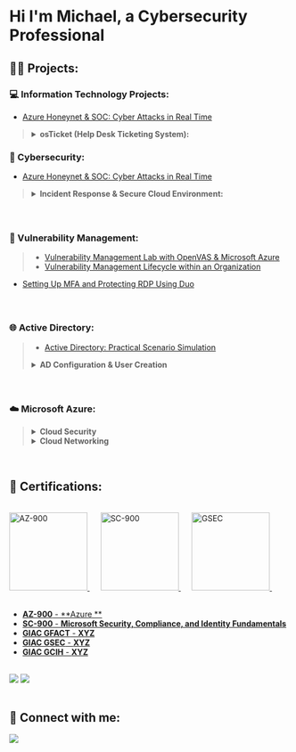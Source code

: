 
<h1>Hi I'm Michael, a Cybersecurity Professional</a></h1>

<h2>👨‍💻 Projects:</h2>

<h3>💻 Information Technology Projects:</h2>

- [Azure Honeynet & SOC: Cyber Attacks in Real Time]()

>  <details close>
>   
> **<summary>osTicket (Help Desk Ticketing System):</summary>**
>
> <b>osTicket (Help Desk Ticketing System)</b>
>  - [osTicket: Prerequisites and Installation] https://github.com/Afrocybersamurai/osticket-prereqs)
>  - [osTicket: Post-Installation Configuration](https://github.com/Afrocybersamurai/osTicket---Post-Configuration-Setup)
>  - [osTicket: Ticket Lifecycle Examples](https://github.com/Afrocybersamurai/osticketlifecycle-3-of-3)

<h3>🔐 Cybersecurity:</h3>

- [Azure Honeynet & SOC: Cyber Attacks in Real Time]()

>  <details close>
>   
> **<summary>Incident Response & Secure Cloud Environment:</summary>**
>   
> 1. 📝 [Incident Response Documentation on Findings](https://github.com/Afrocybersamurai/Working-Incidents-and-Incident-Response/blob/main/README.md)
> 2. 🛡️ [Secure Cloud Configuration - Part 1 ➜ Regulatory Compliance with NIST 800-53](https://github.com/Afrocybersamurai/Securing-SOC-Environment-Part-1/blob/main/README.md)
> 3. 🛡️ [Secure Cloud Configuration - Part 2 ➜ Implement NIST 800-53 SC-7 Security Controls](https://github.com/Afrocybersamurai/Securing-SOC-Environment-Part-2/blob/main/README.md)
> 
>   </details>

<br>

<h2></h2>

<h3>🚩 Vulnerability Management:</h3>

> - [Vulnerability Management Lab with OpenVAS & Microsoft Azure](https://github.com/Afrocybersamurai/Vulnerability-Management-Lab/blob/main/README.md)
> - [Vulnerability Management Lifecycle within an Organization](https://github.com/Afrocybersamurai/Vulnerability-Management-Lifecycle/blob/main/README.md)
>

- [Setting Up MFA and Protecting RDP Using Duo](https://github.com/fAfrocybersamurai/Setting-Up-MFA-and-Protecting-RDP/blob/main/README.md)

<br>

<h2></h2>

<h3>🌐 Active Directory:</h3>

> - [Active Directory: Practical Scenario Simulation](https://github.com/Afrocybersamurai/Active-Directory-Practical-Scenario-Simulation/blob/main/README.md)
> 
>  <details close>
>   
> **<summary>AD Configuration & User Creation</summary>** 
>   
> 1. [Active Directory Setup & Network Traffic Analysis between Azure VMs](https://github.com/Afrocybersamurai/Active-Directory-and-Azure-Setup/blob/main/README.md)
> 2. [Active Directory Deployment & Configuration](https://github.com/Afrocybersamurai/Active-Directory-Deployment-and-Configuration/blob/main/README.md)
> 3. [Active Directory User Generation with PowerShell](https://github.com/Afrocybersamurai/Active-Directory-User-Generation/blob/main/README.md)
> 
>   </details>

<br>

<h2></h2>

<h3>☁️ Microsoft Azure:</h3>

> <details close> 
>   
> **<summary>Cloud Security</summary>**
> 
>   - [Configure Azure Disk Encryption](https://github.com/Afrocybersamurai/Configure-Azure-Disk-Encryption/blob/main/README.md)
>   - [Azure Secure Data & Applications](https://github.com/Afrocybersamurai/Azure-Secure-Data-and-Applications/blob/main/README.md)
> 
>   </details>
> 
>   <details close> 
>   
> **<summary>Cloud Networking</summary>**
> 
>   - [Configure Virtual Network Connectivity by using Peering](https://github.com/Afrocybersamurai/Configure-Virtual-Network-Connectivity-by-Using-Peering/blob/main/README.md)
>   - [Configure an Application Security Group](https://github.com/Afrocybersamurai/Configure-an-Application-Security-Group/blob/main/README.md)
> 
>   </details>


<br>

  
<h2>🏅 Certifications:</h2>

<br>

<a href="https://learn.microsoft.com/api/credentials/share/en-us/MI-2121/1FE457C3439EB5FD?sharingId=54CD60046F48B4CA">
    <img src="https://github.com/user-attachments/assets/7b2d1e28-4c8a-4421-86b0-13828b86a912" alt="AZ-900" width="140" height="140"/>
</a>&nbsp;&nbsp;&nbsp;&nbsp;
<a href="https://learn.microsoft.com/api/credentials/share/en-us/MI-2121/1FE457C3439EB5FD?sharingId=54CD60046F48B4CA">
    <img src="https://github.com/user-attachments/assets/271d1f80-7a68-40f8-b861-fba611f7b264" alt="SC-900" width="140" height="140"/>
</a>&nbsp;&nbsp;&nbsp;&nbsp;
<a href="https://github.com/Afrocybersamurai">
    <img src="https://github.com/user-attachments/assets/b9f723c5-471a-4ad4-b533-567291ae4e5b" alt="GSEC" width="140" height="140"/>
</a>&nbsp;&nbsp;&nbsp;&nbsp;

<br>

<br>

  - [**AZ-900** - **Azure **](https://learn.microsoft.com/api/credentials/share/en-us/MI-2121/8F6636FCED52F429?sharingId=54CD60046F48B4CA)
  - [**SC-900** - **Microsoft Security, Compliance, and Identity Fundamentals**](https://learn.microsoft.com/api/credentials/share/en-us/MI-2121/1FE457C3439EB5FD?sharingId=54CD60046F48B4CA)
  - [**GIAC GFACT** - **XYZ**](https://github.com/Afrocybersamurai)
  - [**GIAC GSEC** - **XYZ**](https://github.com/Afrocybersamurai)
  - [**GIAC GCIH** - **XYZ**](https://github.com/Afrocybersamurai)

<br>



<div>
<a href="https://learn.microsoft.com/api/credentials/share/en-us/MI-2121/8F6636FCED52F429?sharingId=54CD60046F48B4CA"><img src="https://img.shields.io/badge/-AZ--900-0078D4?&style=for-the-badge&logo=Microsoft&logoColor=white" /></a>
<a href="https://learn.microsoft.com/api/credentials/share/en-us/MI-2121/1FE457C3439EB5FD?sharingId=54CD60046F48B4CA"><img src="https://img.shields.io/badge/-SC--900-00599C?&style=for-the-badge&logo=Microsoft&logoColor=white" /></a>
</div>

<br>

<h2> 🤳 Connect with me:</h2>

<a href="https://www.linkedin.com/in//"><img src="https://img.shields.io/badge/-LinkedIn-0072b1?&style=for-the-badge&logo=linkedin&logoColor=white" /></a>

[linkedin]: https://linkedin.com/in/


 
  *<summary> </summary>*
 </details>
<!--
**** is a ✨ _special_ ✨ repository because its `README.md` (this file) appears on your GitHub profile.

Here are some ideas to get you started:

- 🔭 I’m currently working on ...
- 🌱 I’m currently learning ...
- 👯 I’m looking to collaborate on ...
- 🤔 I’m looking for help with ...
- 💬 Ask me about ...
- 📫 How to reach me: ...
- 😄 Pronouns: ...
- ⚡ Fun fact: ...
-->

